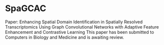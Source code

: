 # SpaGCAC
Paper: Enhancing Spatial Domain Identification in Spatially Resolved Transcriptomics Using Graph Convolutional Networks with Adaptive Feature Enhancement and Contrastive Learning
This paper has been submitted to Computers in Biology and Medicine and is awaiting review.
